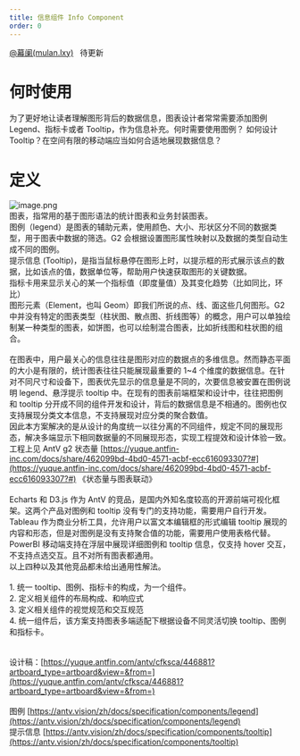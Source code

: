 ```yaml
---
title: 信息组件 Info Component
order: 0
---
```


[@幕阑(mulan.lxy)](/mulan.lxy)   待更新<br />

# 何时使用

为了更好地让读者理解图形背后的数据信息，图表设计者常常需要添加图例 Legend、指标卡或者 Tooltip，作为信息补充。何时需要使用图例？ 如何设计 Tooltip？在空间有限的移动端应当如何合适地展现数据信息？<br />

# 定义

![image.png](https://cdn.nlark.com/yuque/0/2020/png/268442/1605621550863-46f6650e-cb2e-4313-ad23-41c754e08fe9.png#align=left&display=inline&height=724&margin=%5Bobject%20Object%5D&name=image.png&originHeight=1448&originWidth=2860&size=1279991&status=done&style=none&width=1430)<br />图表，指常用的基于图形语法的统计图表和业务封装图表。<br />图例（legend）是图表的辅助元素，使用颜色、大小、形状区分不同的数据类型，用于图表中数据的筛选。G2 会根据设置图形属性映射以及数据的类型自动生成不同的图例。<br />提示信息 (Tooltip)，是指当鼠标悬停在图形上时，以提示框的形式展示该点的数据，比如该点的值，数据单位等，帮助用户快速获取图形的关键数据。<br />指标卡用来显示关心的某一个指标值（即度量值）及其变化趋势（比如同比，环比）<br />图形元素（Element，也叫 Geom）即我们所说的点、线、面这些几何图形。G2 中并没有特定的图表类型（柱状图、散点图、折线图等）的概念，用户可以单独绘制某一种类型的图表，如饼图，也可以绘制混合图表，比如折线图和柱状图的组合。<br /> <br />在图表中，用户最关心的信息往往是图形对应的数据点的多维信息。然而静态平面的大小是有限的，统计图表往往只能展现最重要的 1~4 个维度的数据信息。在针对不同尺寸和设备下，图表优先显示的信息量是不同的，次要信息被安置在图例说明 legend、悬浮提示 tooltip 中。在现有的图表前端框架和设计中，往往把图例和 tooltip 分开成不同的组件开发和设计，背后的数据信息是不相通的。图例也仅支持展现分类文本信息，不支持展现对应分类的聚合数值。<br />因此本方案解决的是从设计的角度统一以往分离的不同组件，规定不同的展现形态，解决多端显示下相同数据量的不同展现形态，实现工程提效和设计体验一致。工程上见 AntV g2 状态量 [https://yuque.antfin-inc.com/docs/share/462099bd-4bd0-4571-acbf-ecc616093307?#](https://yuque.antfin-inc.com/docs/share/462099bd-4bd0-4571-acbf-ecc616093307?#) 《状态量与图表联动》<br /> <br />Echarts 和 D3.js 作为 AntV 的竞品，是国内外知名度较高的开源前端可视化框架。这两个产品对图例和 tooltip 没有专门的支持功能，需要用户自行开发。<br />Tableau 作为商业分析工具，允许用户以富文本编辑框的形式编辑 tooltip 展现的内容和形态，但是对图例是没有支持聚合值的功能，需要用户使用表格代替。<br />PowerBI 移动端支持在浮层中展现详细图例和 tooltip 信息，仅支持 hover 交互，不支持点选交互。且不对所有图表都通用。<br />以上四种以及其他竞品都未给出通用性解法。<br /> <br />1. 统一 tooltip、图例、指标卡的构成，为一个组件。<br />2. 定义相关组件的布局构成、和响应式<br />3. 定义相关组件的视觉规范和交互规范<br />4. 统一组件后，该方案支持图表多端适配下根据设备不同灵活切换 tooltip、图例和指标卡。<br /> <br /> <br />设计稿：[https://yuque.antfin.com/antv/cfksca/446881?artboard_type=artboard&view=&from=](https://yuque.antfin.com/antv/cfksca/446881?artboard_type=artboard&view=&from=)<br /> <br />图例 [https://antv.vision/zh/docs/specification/components/legend](https://antv.vision/zh/docs/specification/components/legend)<br />提示信息 [https://antv.vision/zh/docs/specification/components/tooltip](https://antv.vision/zh/docs/specification/components/tooltip)
